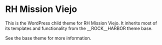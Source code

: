 # RH Mission Viejo

This is the WordPress child theme for RH Mission Viejo. It inherits most of its
templates and functionality from the __ROCK__HARBOR theme base.

See the base theme for more information.